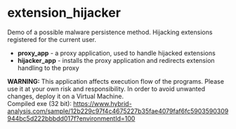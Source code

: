 # extension_hijacker
Demo of a possible malware persistence method. Hijacking extensions registered for the current user.
+ <b>proxy_app</b> - a proxy application, used to handle hijacked extensions
+ <b>hijacker_app</b> - installs the proxy application and redirects extension handling to the proxy

<b>WARNING:</b> This application affects execution flow of the programs. Please use it at your own risk and responsibility. In order to avoid unwanted changes, deploy it on a Virtual Machine.<br/>
Compiled exe (32 bit): https://www.hybrid-analysis.com/sample/12b229c97f4c4675227b35fae4079faf6fc5903590309944bc5d222bbbdd017f?environmentId=100
